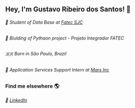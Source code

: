 ## Hey, I'm Gustavo Ribeiro dos Santos! 👋

###### 🍿 Student of Data Base at [Fatec SJC](https://fatecsjc-prd.azurewebsites.net/)
###### 👾 Biulding of Pythaon project - Projeto Integrador FATEC
###### 🇧🇷 Born in São Paulo, Brazil
###### 🚀 Application Services Support Intern at [Mars Inc](https://www.mars.com/)

### Find me elsewhere 🌎
###### 💼 [LinkedIn](https://www.linkedin.com/in/gustavo-ribeiro-dos-santos-0bbb08123/)
